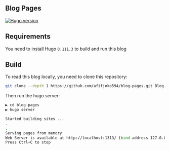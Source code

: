 ## Blog Pages

[![Hugo version](https://img.shields.io/badge/hugo-v0.111.3-ff69b4.svg)](http://gohugo.io/)

## Requirements

You need to install Hugo `0.111.3` to build and run this blog

## Build

To read this blog locally, you need to clone this repository:

```bash
git clone --depth 1 https://github.com/afifjoko594/blog-pages.git Blog Pages
```

Then run the hugo server:

```bash
▶ cd blog-pages
▶ hugo server

Started building sites ...
.
.
Serving pages from memory
Web Server is available at http://localhost:1313/ (bind address 127.0.0.1)
Press Ctrl+C to stop
```
